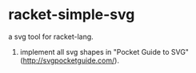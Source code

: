 # racket-simple-svg

a svg tool for racket-lang.

1. implement all svg shapes in "Pocket Guide to SVG"(http://svgpocketguide.com/).
